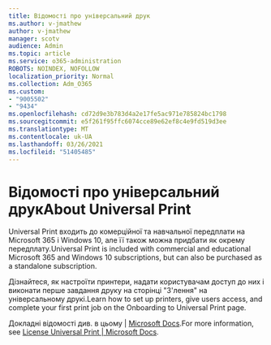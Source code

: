 ```yaml
---
title: Відомості про універсальний друк
ms.author: v-jmathew
author: v-jmathew
manager: scotv
audience: Admin
ms.topic: article
ms.service: o365-administration
ROBOTS: NOINDEX, NOFOLLOW
localization_priority: Normal
ms.collection: Adm_O365
ms.custom:
- "9005502"
- "9434"
ms.openlocfilehash: cd72d9e3b783d4a2e17fe5ac971e785824bc1798
ms.sourcegitcommit: e5f261f95ffc6074cce89e62ef8c4e9fd519d3ee
ms.translationtype: MT
ms.contentlocale: uk-UA
ms.lasthandoff: 03/26/2021
ms.locfileid: "51405485"
---
```

# <a name="about-universal-print"></a><span data-ttu-id="9fa53-102">Відомості про універсальний друк</span><span class="sxs-lookup"><span data-stu-id="9fa53-102">About Universal Print</span></span>

<span data-ttu-id="9fa53-103">Universal Print входить до комерційної та навчальної передплати на Microsoft 365 і Windows 10, але її також можна придбати як окрему передплату.</span><span class="sxs-lookup"><span data-stu-id="9fa53-103">Universal Print is included with commercial and educational Microsoft 365 and Windows 10 subscriptions, but can also be purchased as a standalone subscription.</span></span>

<span data-ttu-id="9fa53-104">Дізнайтеся, як настроїти принтери, надати користувачам доступ до них і виконати перше завдання друку на сторінці "З'лення" на універсальному друкі.</span><span class="sxs-lookup"><span data-stu-id="9fa53-104">Learn how to set up printers, give users access, and complete your first print job on the Onboarding to Universal Print page.</span></span>

<span data-ttu-id="9fa53-105">Докладні відомості див. в цьому | [ Microsoft Docs](https://docs.microsoft.com/universal-print/fundamentals/universal-print-license).</span><span class="sxs-lookup"><span data-stu-id="9fa53-105">For more information, see [License Universal Print | Microsoft Docs](https://docs.microsoft.com/universal-print/fundamentals/universal-print-license).</span></span>
